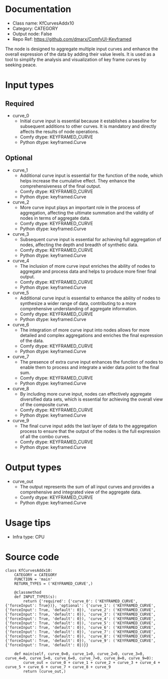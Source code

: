 # Documentation
- Class name: KfCurvesAddx10
- Category: CATEGORY
- Output node: False
- Repo Ref: https://github.com/dmarx/ComfyUI-Keyframed

The node is designed to aggregate multiple input curves and enhance the overall expression of the data by adding their value levels. It is used as a tool to simplify the analysis and visualization of key frame curves by seeking peace.

# Input types
## Required
- curve_0
    - Initial curve input is essential because it establishes a baseline for subsequent additions to other curves. It is mandatory and directly affects the results of node operations.
    - Comfy dtype: KEYFRAMED_CURVE
    - Python dtype: keyframed.Curve
## Optional
- curve_1
    - Additional curve input is essential for the function of the node, which helps increase the cumulative effect. They enhance the comprehensiveness of the final output.
    - Comfy dtype: KEYFRAMED_CURVE
    - Python dtype: keyframed.Curve
- curve_2
    - More curve input plays an important role in the process of aggregation, affecting the ultimate summation and the validity of nodes in terms of aggregate data.
    - Comfy dtype: KEYFRAMED_CURVE
    - Python dtype: keyframed.Curve
- curve_3
    - Subsequent curve input is essential for achieving full aggregation of nodes, affecting the depth and breadth of synthetic data.
    - Comfy dtype: KEYFRAMED_CURVE
    - Python dtype: keyframed.Curve
- curve_4
    - The inclusion of more curve input enriches the ability of nodes to aggregate and process data and helps to produce more finer final output.
    - Comfy dtype: KEYFRAMED_CURVE
    - Python dtype: keyframed.Curve
- curve_5
    - Additional curve input is essential to enhance the ability of nodes to synthesize a wider range of data, contributing to a more comprehensive understanding of aggregate information.
    - Comfy dtype: KEYFRAMED_CURVE
    - Python dtype: keyframed.Curve
- curve_6
    - The integration of more curve input into nodes allows for more detailed and complex aggregations and enriches the final expression of the data.
    - Comfy dtype: KEYFRAMED_CURVE
    - Python dtype: keyframed.Curve
- curve_7
    - The presence of extra curve input enhances the function of nodes to enable them to process and integrate a wider data point to the final sum.
    - Comfy dtype: KEYFRAMED_CURVE
    - Python dtype: keyframed.Curve
- curve_8
    - By including more curve input, nodes can effectively aggregate diversified data sets, which is essential for achieving the overall view of the composite curve.
    - Comfy dtype: KEYFRAMED_CURVE
    - Python dtype: keyframed.Curve
- curve_9
    - The final curve input adds the last layer of data to the aggregation process to ensure that the output of the nodes is the full expression of all the combo curves.
    - Comfy dtype: KEYFRAMED_CURVE
    - Python dtype: keyframed.Curve

# Output types
- curve_out
    - The output represents the sum of all input curves and provides a comprehensive and integrated view of the aggregate data.
    - Comfy dtype: KEYFRAMED_CURVE
    - Python dtype: keyframed.Curve

# Usage tips
- Infra type: CPU

# Source code
```
class KfCurvesAddx10:
    CATEGORY = CATEGORY
    FUNCTION = 'main'
    RETURN_TYPES = ('KEYFRAMED_CURVE',)

    @classmethod
    def INPUT_TYPES(s):
        return {'required': {'curve_0': ('KEYFRAMED_CURVE', {'forceInput': True})}, 'optional': {'curve_1': ('KEYFRAMED_CURVE', {'forceInput': True, 'default': 0}), 'curve_2': ('KEYFRAMED_CURVE', {'forceInput': True, 'default': 0}), 'curve_3': ('KEYFRAMED_CURVE', {'forceInput': True, 'default': 0}), 'curve_4': ('KEYFRAMED_CURVE', {'forceInput': True, 'default': 0}), 'curve_5': ('KEYFRAMED_CURVE', {'forceInput': True, 'default': 0}), 'curve_6': ('KEYFRAMED_CURVE', {'forceInput': True, 'default': 0}), 'curve_7': ('KEYFRAMED_CURVE', {'forceInput': True, 'default': 0}), 'curve_8': ('KEYFRAMED_CURVE', {'forceInput': True, 'default': 0}), 'curve_9': ('KEYFRAMED_CURVE', {'forceInput': True, 'default': 0})}}

    def main(self, curve_0=0, curve_1=0, curve_2=0, curve_3=0, curve_4=0, curve_5=0, curve_6=0, curve_7=0, curve_8=0, curve_9=0):
        curve_out = curve_0 + curve_1 + curve_2 + curve_3 + curve_4 + curve_5 + curve_6 + curve_7 + curve_8 + curve_9
        return (curve_out,)
```